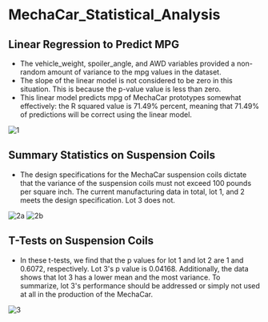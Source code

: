 # MechaCar_Statistical_Analysis

## Linear Regression to Predict MPG

- The vehicle_weight, spoiler_angle, and AWD variables provided a non-random amount of variance to the mpg values in the dataset.
- The slope of the linear model is not considered to be zero in this situation. This is because the p-value value is less than zero.
- This linear model predicts mpg of MechaCar prototypes somewhat effectively: the R squared value is 71.49% percent, meaning that 71.49% of predictions will be correct using the linear model.

![1](https://user-images.githubusercontent.com/84139177/135758461-c067d1e5-71f0-4ee9-9774-957a7e801251.png)

## Summary Statistics on Suspension Coils

- The design specifications for the MechaCar suspension coils dictate that the variance of the suspension coils must not exceed 100 pounds per square inch. The current manufacturing data in total, lot 1, and 2 meets the design specification. Lot 3 does not. 

![2a](https://user-images.githubusercontent.com/84139177/135759116-d4ce9e88-7427-4ce3-834d-444f07694f79.png)
![2b](https://user-images.githubusercontent.com/84139177/135759118-25d0848d-0849-47ca-9f25-ea5dc5bd84da.png)

## T-Tests on Suspension Coils

- In these t-tests, we find that the p values for lot 1 and lot 2 are 1 and 0.6072, respectively. Lot 3's p value is 0.04168. Additionally, the data shows that lot 3 has a lower mean and the most variance. To summarize, lot 3's performance should be addressed or simply not used at all in the production of the MechaCar.

![3](https://user-images.githubusercontent.com/84139177/135759554-19760bed-6da7-4054-abdd-e226dbadb888.png)

